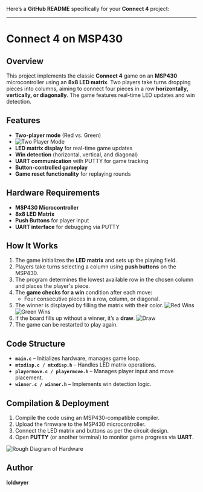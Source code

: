 Here’s a **GitHub README** specifically for your **Connect 4** project:

---

# Connect 4 on MSP430

## Overview

This project implements the classic **Connect 4** game on an **MSP430** microcontroller using an **8x8 LED matrix**. Two players take turns dropping pieces into columns, aiming to connect four pieces in a row **horizontally, vertically, or diagonally**. The game features real-time LED updates and win detection.

## Features

- **Two-player mode** (Red vs. Green)
- ![Two Player Mode](two-player-mode.jpg)
- **LED matrix display** for real-time game updates
- **Win detection** (horizontal, vertical, and diagonal)
- **UART communication** with PUTTY for game tracking
- **Button-controlled gameplay**
- **Game reset functionality** for replaying rounds

## Hardware Requirements

- **MSP430 Microcontroller**
- **8x8 LED Matrix**
- **Push Buttons** for player input
- **UART interface** for debugging via PUTTY

## How It Works

1. The game initializes the **LED matrix** and sets up the playing field.
2. Players take turns selecting a column using **push buttons** on the MSP430.
3. The program determines the lowest available row in the chosen column and places the player's piece.
4. The **game checks for a win** condition after each move:
   - Four consecutive pieces in a row, column, or diagonal.
5. The winner is displayed by filling the matrix with their color.
   ![Red Wins](red-wins.jpg) ![Green Wins](green-wins.jpg)
7. If the board fills up without a winner, it’s a **draw**.
   ![Draw](two-player-mode.jpg)
9. The game can be restarted to play again.

## Code Structure

- **`main.c`** – Initializes hardware, manages game loop.
- **`mtxdisp.c / mtxdisp.h`** – Handles LED matrix operations.
- **`playermove.c / playermove.h`** – Manages player input and move placement.
- **`winner.c / winner.h`** – Implements win detection logic.

## Compilation & Deployment

1. Compile the code using an MSP430-compatible compiler.
2. Upload the firmware to the MSP430 microcontroller.
3. Connect the LED matrix and buttons as per the circuit design.
4. Open **PUTTY** (or another terminal) to monitor game progress via **UART**.

![Rough Diagram of Hardware](mechanical-diagram.png)

## Author
**loldwyer**  
